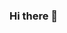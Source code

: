 ### Hi there 👋

<!--
**derflallys/derflallys** is a ✨ _special_ ✨ repository because its `README.md` (this file) appears on your GitHub profile.

Here are some ideas to get you started:

- 🔭 I’m currently looking for an opportunity as full-stack developer, and working on a person project name NYS BABY APP.
- 🌱 I’m currently improve my self on Java and Spring.  
- 👯 I’m looking to collaborate on Spring.
- 🤔 I’m looking for help with continuous delivery, Java, architecture logiciel, microservice.
- 💬 Ask me about Java.
- 📫 How to reach me: I'm [on Twitter (@derflallys)](http://twitter.com/derflallys) .
-->
